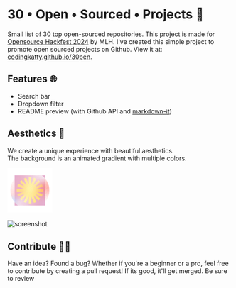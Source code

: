 # 30 • Open • Sourced • Projects 📂
Small list of 30 top open-sourced repositories. This project is made for [Opensource Hackfest 2024](https://events.mlh.io/events/11515-open-source-hackfest) by MLH. I've created this simple project to promote open sourced projects on Github. View it at: [codingkatty.github.io/30pen](https://codingkatty.github.io/30pen/).

## Features 🌐
- Search bar
- Dropdown filter
- README preview (with Github API and [markdown-it](https://github.com/markdown-it/markdown-it))

## Aesthetics 🍄
We create a unique experience with beautiful aesthetics. <br>
The background is an animated gradient with multiple colors.

<p align="left"><img src="favicon.png" style="width:20%;"></p>

![screenshot](https://github.com/user-attachments/assets/c11404fd-daa4-449c-b620-bce0e5932198)

## Contribute 🧑‍💻
Have an idea? Found a bug? Whether if you're a beginner or a pro, feel free to contribute by creating a pull request! If its good, it'll get merged. Be sure to review
